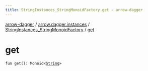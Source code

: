 ```yaml
---
title: StringInstances_StringMonoidFactory.get - arrow-dagger
---
```


[arrow-dagger](../../index.html) / [arrow.dagger.instances](../index.html) / [StringInstances_StringMonoidFactory](index.html) / [get](./get.html)

# get

`fun get(): Monoid<`[`String`](https://kotlinlang.org/api/latest/jvm/stdlib/kotlin/-string/index.html)`>`